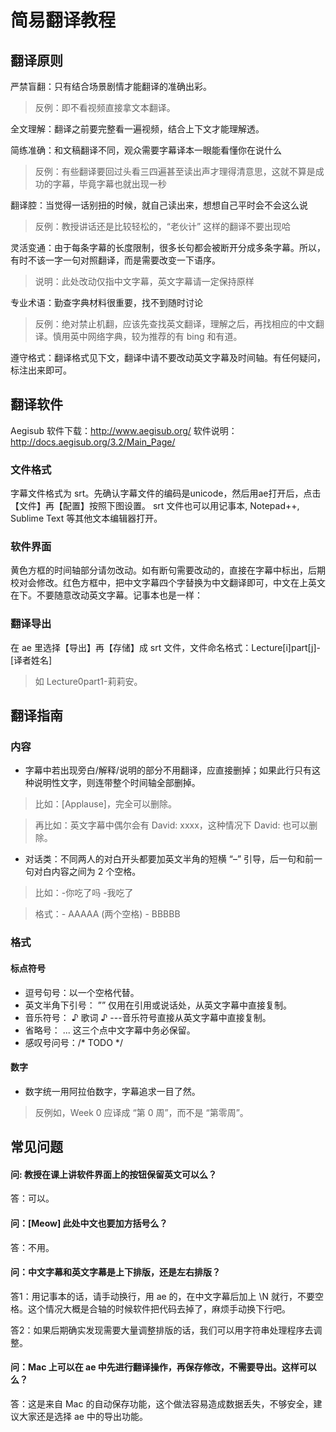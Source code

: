 # 简易翻译教程

## 翻译原则
严禁盲翻：只有结合场景剧情才能翻译的准确出彩。
> 反例：即不看视频直接拿文本翻译。

全文理解：翻译之前要完整看一遍视频，结合上下文才能理解透。

简练准确：和文稿翻译不同，观众需要字幕译本一眼能看懂你在说什么
> 反例：有些翻译要回过头看三四遍甚至读出声才理得清意思，这就不算是成功的字幕，毕竟字幕也就出现一秒

翻译腔：当觉得一话别扭的时候，就自己读出来，想想自己平时会不会这么说
> 反例：教授讲话还是比较轻松的，“老伙计” 这样的翻译不要出现哈

灵活变通：由于每条字幕的长度限制，很多长句都会被断开分成多条字幕。所以，有时不该一字一句对照翻译，而是需要改变一下语序。
> 说明：此处改动仅指中文字幕，英文字幕请一定保持原样

专业术语：勤查字典材料很重要，找不到随时讨论
> 反例：绝对禁止机翻，应该先查找英文翻译，理解之后，再找相应的中文翻译。慎用英中网络字典，较为推荐的有 bing 和有道。

遵守格式：翻译格式见下文，翻译中请不要改动英文字幕及时间轴。有任何疑问，标注出来即可。
 
## 翻译软件
Aegisub
软件下载：http://www.aegisub.org/
软件说明：http://docs.aegisub.org/3.2/Main_Page/

### 文件格式
字幕文件格式为 srt。先确认字幕文件的编码是unicode，然后用ae打开后，点击【文件】再【配置】按照下图设置。
srt 文件也可以用记事本, Notepad++, Sublime Text 等其他文本编辑器打开。
 
### 软件界面
黄色方框的时间轴部分请勿改动。如有断句需要改动的，直接在字幕中标出，后期校对会修改。红色方框中，把中文字幕四个字替换为中文翻译即可，中文在上英文在下。不要随意改动英文字幕。记事本也是一样：

### 翻译导出
在 ae 里选择【导出】再【存储】成 srt 文件，文件命名格式：Lecture[i]part[j]-[译者姓名]
> 如 Lecture0part1-莉莉安。

## 翻译指南

### 内容
-	字幕中若出现旁白/解释/说明的部分不用翻译，应直接删掉；如果此行只有这种说明性文字，则连带整个时间轴全部删掉。
> 比如：[Applause]，完全可以删除。

> 再比如：英文字幕中偶尔会有 David: xxxx，这种情况下 David: 也可以删除。
-	对话类：不同两人的对白开头都要加英文半角的短横 “–” 引导，后一句和前一句对白内容之间为 2 个空格。
> 比如：-你吃了吗  -我吃了

> 格式：- AAAAA (两个空格) - BBBBB

### 格式
#### 标点符号
-	逗号句号：以一个空格代替。
-	英文半角下引号： ”” 仅用在引用或说话处，从英文字幕中直接复制。
-	音乐符号： ♪ 歌词 ♪ ---音乐符号直接从英文字幕中直接复制。
-	省略号： ... 这三个点中文字幕中务必保留。
- 感叹号问号：/* TODO */

#### 数字
- 数字统一用阿拉伯数字，字幕追求一目了然。
> 反例如，Week 0 应译成 “第 0 周”，而不是 “第零周”。

 
## 常见问题 

#### 问: 教授在课上讲软件界面上的按钮保留英文可以么？
答：可以。

#### 问：[Meow] 此处中文也要加方括号么？
答：不用。

#### 问：中文字幕和英文字幕是上下排版，还是左右排版？
 
答1：用记事本的话，请手动换行，用 ae 的，在中文字幕后加上 \N 就行，不要空格。这个情况大概是合轴的时候软件把代码去掉了，麻烦手动换下行吧。

答2：如果后期确实发现需要大量调整排版的话，我们可以用字符串处理程序去调整。

#### 问：Mac 上可以在 ae 中先进行翻译操作，再保存修改，不需要导出。这样可以么？

答：这是来自 Mac 的自动保存功能，这个做法容易造成数据丢失，不够安全，建议大家还是选择 ae 中的导出功能。



